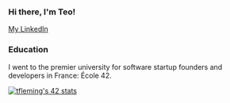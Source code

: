 ### Hi there, I'm Teo!

[My LinkedIn](https://www.linkedin.com/in/daniel-teo-fleming/)

### Education

I went to the premier university for software startup founders and developers in France: École 42. 

[![tfleming's 42 stats](https://badge42.vercel.app/api/v2/cl4fdwz23012209l88qxpksbl/stats?cursusId=21&coalitionId=2)](https://github.com/JaeSeoKim/badge42)

<!--
**mokolodi1/mokolodi1** is a ✨ _special_ ✨ repository because its `README.md` (this file) appears on your GitHub profile.

Here are some ideas to get you started:

- 🔭 I’m currently working on ...
- 🌱 I’m currently learning ...
- 👯 I’m looking to collaborate on ...
- 🤔 I’m looking for help with ...
- 💬 Ask me about ...
- 📫 How to reach me: ...
- 😄 Pronouns: ...
- ⚡ Fun fact: ...
-->
